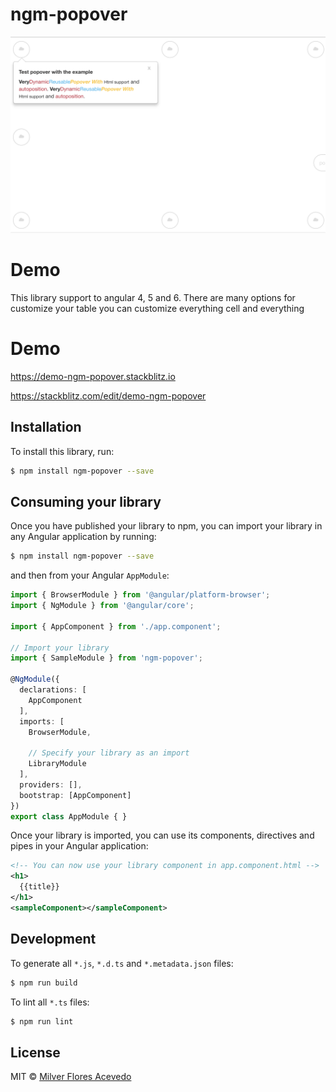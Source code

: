 # ngm-popover  
![Screenshot](screenshot.png)
# Demo
This library support to angular 4, 5 and 6.  There are many options for customize your table you can customize everything cell and everything
# Demo
<https://demo-ngm-popover.stackblitz.io>

<https://stackblitz.com/edit/demo-ngm-popover>
## Installation  
  
To install this library, run:  
  
```bash  
$ npm install ngm-popover --save  
```  
  
## Consuming your library  
  
Once you have published your library to npm, you can import your library in any Angular application by running:  
  
```bash  
$ npm install ngm-popover --save  
```  
  
and then from your Angular `AppModule`:  
  
```typescript  
import { BrowserModule } from '@angular/platform-browser';  
import { NgModule } from '@angular/core';  
  
import { AppComponent } from './app.component';  
  
// Import your library  
import { SampleModule } from 'ngm-popover';  
  
@NgModule({  
  declarations: [  
    AppComponent  
  ],  
  imports: [  
    BrowserModule,  
  
    // Specify your library as an import  
    LibraryModule  
  ],  
  providers: [],  
  bootstrap: [AppComponent]  
})  
export class AppModule { }  
```  
  
Once your library is imported, you can use its components, directives and pipes in your Angular application:  
  
```xml  
<!-- You can now use your library component in app.component.html -->  
<h1>  
  {{title}}  
</h1>  
<sampleComponent></sampleComponent>  
```  
  
## Development  
  
To generate all `*.js`, `*.d.ts` and `*.metadata.json` files:  
  
```bash  
$ npm run build  
```  
  
To lint all `*.ts` files:  
  
```bash  
$ npm run lint  
```  
  
## License  
  
MIT © [Milver Flores Acevedo](mailto:mfflowg@gmail.com)
